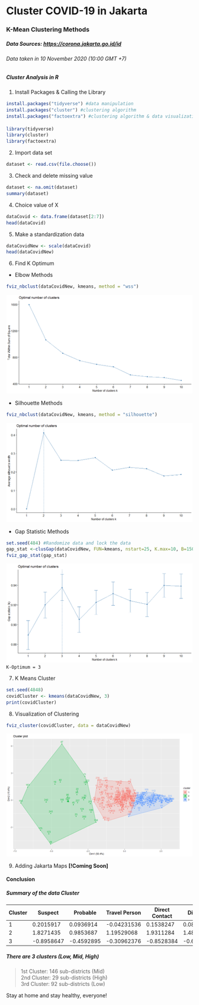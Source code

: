 # Cluster COVID-19 in Jakarta
### K-Mean Clustering Methods
##### Data Sources: https://corona.jakarta.go.id/id 
###### Data taken in 10 November 2020 (10:00 GMT +7)

##### Cluster Analysis in R
1. Install Packages & Calling the Library
```R
install.packages("tidyverse") #data manipulation
install.packages("cluster") #clustering algorithm
install.packages("factoextra") #clustering algorithm & data visualization

library(tidyverse)
library(cluster)
library(factoextra)
```

2. Import data set
```R
dataset <- read.csv(file.choose())
```

3. Check and delete missing value
```R
dataset <- na.omit(dataset)
summary(dataset) 
```

4. Choice value of X
```R
dataCovid <- data.frame(dataset[2:7])
head(dataCovid)
```

5. Make a standardization data
```R
dataCovidNew <- scale(dataCovid)
head(dataCovidNew)
```

6. Find K Optimum
* Elbow Methods
```R
fviz_nbclust(dataCovidNew, kmeans, method = "wss")
```
![WSS](img/wss.png)
* Silhouette Methods
```R
fviz_nbclust(dataCovidNew, kmeans, method = "silhouette")
```
![Silhouette](img/silhouette.png)
* Gap Statistic Methods
```R
set.seed(484) #Randomize data and lock the data
gap_stat <-clusGap(dataCovidNew, FUN=kmeans, nstart=25, K.max=10, B=150)
fviz_gap_stat(gap_stat)
```
![Gapstat](img/gapstat.png)
\
`K-Optimum = 3`

7. K Means Cluster
```R
set.seed(4848)
covidCluster <- kmeans(dataCovidNew, 3)
print(covidCluster)
```

8. Visualization of Clustering
```R
fviz_cluster(covidCluster, data = dataCovidNew)
```
![clustering](img/clustering.png)

9. Adding Jakarta Maps **[!Coming Soon]**

#### Conclusion
##### Summary of the data Cluster
| Cluster | Suspect    | Probable   | Travel Person | Direct Contact | Discarded   | Positive   |
|---------|------------|------------|---------------|----------------|-------------|------------|
| 1       | 0.2015917  | 0.0936914  | -0.04231536   | 0.1538247      | 0.08338454  | 0.2365707  |
| 2       | 1.8271435  | 0.9853687  | 1.19529068    | 1.9311284      | 1.48988598  | 1.7963892  |
| 3       | -0.8958647 | -0.4592895 | -0.30962376   | -0.8528384     | -0.60196562 | -0.9416806 |

##### There are 3 clusters (Low, Mid, High)
> 1st Cluster: 146 sub-districts (Mid) \
> 2nd Cluster: 29 sub-districts (High) \
> 3rd Cluster: 92 sub-districts (Low) 

Stay at home and stay healthy, everyone!